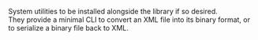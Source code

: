 System utilities to be installed alongside the library if so desired.  
They provide a minimal CLI to convert an XML file into its binary format, or to serialize a binary file back to XML.